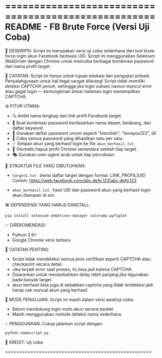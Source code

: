 ====================================================
README - FB Brute Force (Versi Uji Coba)
====================================================

📌 DESKRIPSI:
Script ini merupakan versi uji coba sederhana dari tool brute force login akun Facebook berbasis UID.
Script ini menggunakan Selenium WebDriver dengan Chrome untuk mencoba berbagai kombinasi password dari nama profil target.

🚨 CATATAN:
Script ini hanya untuk tujuan edukasi dan pengujian pribadi. Penyalahgunaan untuk hal ilegal sangat dilarang!
Script *tidak memiliki deteksi CAPTCHA penuh*, sehingga jika login sukses namun muncul error atau gagal login — kemungkinan besar halaman login menampilkan CAPTCHA.

⚙️ FITUR UTAMA:
- 🔍 Ambil nama lengkap dari link profil Facebook target.
- 🔐 Buat kombinasi password berdasarkan nama depan, belakang, dan daftar keyword.
- 🧠 Gunakan daftar password umum seperti "bismillah", "iloveyou123", dll.
- 🧪 Coba semua password yang dihasilkan satu per satu.
- ✅ Simpan akun yang berhasil login ke file `akun_berhasil.txt`.
- 🧹 Otomatis hapus profil Chrome sementara setelah tiap target.
- 🎭 Gunakan user-agent acak untuk tiap percobaan.

📁 STRUKTUR FILE YANG DIBUTUHKAN:
- `targets.txt` : berisi daftar target dengan format: LINK_PROFIL|UID
Contoh:
https://web.facebook.com/abc.defg.123|abc.defg.123

- `akun_berhasil.txt` : hasil UID dan password akun yang berhasil login akan disimpan di sini.

🛠️ DEPENDENSI YANG HARUS DIINSTALL:

```bash
pip install selenium webdriver-manager colorama pyfiglet
```

✅ DIREKOMENDASI:
- Python 3.9+
- Google Chrome versi terbaru

🚫 CATATAN PENTING:
- Script tidak mendeteksi semua jenis verifikasi seperti CAPTCHA atau checkpoint secara detail.
- Jika terjadi error saat proses, itu bisa jadi karena CAPTCHA.
- Disarankan untuk menambahkan delay lebih panjang jika digunakan pada banyak target.
- akun berhasil bisa juga di sebabkan captcha yang tidak terdeteksi jadi harap cek manual akun yang berhasil

🧪 MODE PENGUJIAN:
Script ini masih dalam versi awal/uji coba:
- Belum mendukung login multi-akun secara paralel.
- Masih menggunakan metode deteksi nama sederhana.

💡 PENGGUNAAN:
Cukup jalankan script dengan:

```bash
python namascript.py
```

📌 KREDIT:
Uji coba

====================================================
